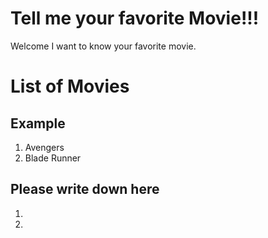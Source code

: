 # Tell me your favorite Movie!!!
Welcome I want to know your favorite movie.


# List of Movies
## Example
1.  Avengers
2.  Blade Runner
## Please write down here
1.
2.
